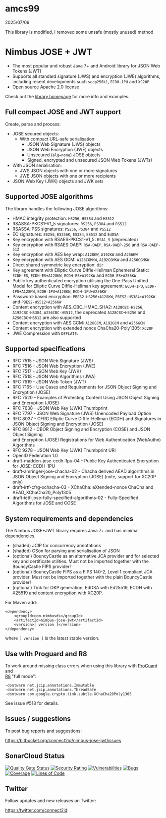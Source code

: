 # amcs99
2025/07/09

This library is modified, I removed some unsafe (mostly unused) method 

# Nimbus JOSE + JWT

* The most popular and robust Java 7+ and Android library for JSON Web Tokens 
  (JWT)
* Supports all standard signature (JWS) and encryption (JWE) algorithms, 
  including recent developments such `secp256k1`, `ECDH-1PU` and `XC20P`
* Open source Apache 2.0 license

Check out the [library homepage](https://connect2id.com/products/nimbus-jose-jwt) 
for more info and examples.


## Full compact JOSE and JWT support

Create, parse and process:

* JOSE secured objects:
  * With compact URL-safe serialisation:
    * JSON Web Signature (JWS) objects
    * JSON Web Encryption (JWE) objects
    * Unsecured (`alg=none`) JOSE objects
    * Signed, encrypted and unsecured JSON Web Tokens (JWTs)
* With JSON serialisation:
    * JWS JSON objects with one or more signatures
    * JWE JSON objects with one or more recipients
* JSON Web Key (JWK) objects and JWK sets


## Supported JOSE algorithms

The library handles the following JOSE algorithms:

* HMAC integrity protection: `HS256`, `HS384` and `HS512`
* RSASSA-PKCS1-V1_5 signatures: `RS256`, `RS384` and `RS512`
* RSASSA-PSS signatures: `PS256`, `PS384` and `PS512`
* EC signatures: `ES256`, `ES256K`, `ES384`, `ES512` and `EdDSA`
* Key encryption with RSAES-PKCS1-V1_5: `RSA1_5` (deprecated)
* Key encryption with RSAES OAEP: `RSA-OAEP`, `RSA-OAEP-256` and `RSA-OAEP-512`
* Key encryption with AES key wrap: `A128KW`, `A192KW` and `A256KW`
* Key encryption with AES GCM: `A128CGMKW`, `A192CGMKW` and `A256CGMKW`
* Direct shared symmetric key encryption: `dir`
* Key agreement with Elliptic Curve Diffie-Hellman Ephemeral Static: `ECDH-ES`,
  `ECDH-ES+A128KW`, `ECDH-ES+A192KW` and `ECDH-ES+A256KW`
* Public key authenticated encryption utilising the One-Pass Unified Model for 
  Elliptic Curve Diffie-Hellman key agreement: `ECDH-1PU`, `ECDH-1PU+A128KW`, 
  `ECDH-1PU+A128KW`, `ECDH-1PU+A256KW`
* Password-based encryption: `PBES2-HS256+A128KW`, `PBES2-HS384+A192KW` and
  `PBES2-HS512+A256KW`
* Content encryption with AES_CBC_HMAC_SHA2: `A128CBC-HS256`, `A192CBC-HS384`,
  `A256CBC-HS512`, the deprecated `A128CBC+HS256` and `A256CBC+HS512` are also
  supported
* Content encryption with AES GCM: `A128GCM`, `A192GCM` and `A256GCM`
* Content encryption with extended nonce ChaCha20-Poly1305: `XC20P`
* JWE Compression with `DEFLATE`.


## Supported specifications

* RFC 7515 - JSON Web Signature (JWS)
* RFC 7516 - JSON Web Encryption (JWE)
* RFC 7517 - JSON Web Key (JWK)
* RFC 7518 - JSON Web Algorithms (JWA)
* RFC 7519 - JSON Web Token (JWT)
* RFC 7165 - Use Cases and Requirements for JSON Object Signing and Encryption
  (JOSE)
* RFC 7520 - Examples of Protecting Content Using JSON Object Signing and
  Encryption (JOSE)
* RFC 7638 - JSON Web Key (JWK) Thumbprint
* RFC 7797 - JSON Web Signature (JWS) Unencoded Payload Option
* RFC 8037 - CFRG Elliptic Curve Diffie-Hellman (ECDH) and Signatures in JSON 
  Object Signing and Encryption (JOSE)
* RFC 8812 - CBOR Object Signing and Encryption (COSE) and JSON Object Signing  
  and Encryption (JOSE) Registrations for Web Authentication (WebAuthn) 
  Algorithms
* RFC 9278 - JSON Web Key (JWK) Thumbprint URI
* OpenID Federation 1.0
* draft-madden-jose-ecdh-1pu-04 - Public Key Authenticated Encryption for JOSE: 
  ECDH-1PU
* draft-amringer-jose-chacha-02 - Chacha derived AEAD algorithms in JSON Object 
  Signing and Encryption (JOSE) (note, support for XC20P only)
* draft-irtf-cfrg-xchacha-03 - XChaCha: eXtended-nonce ChaCha and 
  AEAD_XChaCha20_Poly1305
* draft-ietf-jose-fully-specified-algorithms-02 - Fully-Specified Algorithms 
  for JOSE and COSE


## System requirements and dependencies

The Nimbus JOSE+JWT library requires Java 7+ and has minimal dependencies.

* (shaded) JCIP for concurrency annotations
* (shaded) GSon for parsing and serialisation of JSON
* (optional) BouncyCastle as an alternative JCA provider and for selected key
  and certificate utilities. Must not be imported together with the 
  BouncyCastle FIPS provider!
* (optional) BouncyCastle FIPS as a FIPS 140-2, Level 1 compliant JCA provider.
  Must not be imported together with the plain BouncyCastle provider!
* (optional) Tink for OKP generation, EdDSA with Ed25519, ECDH with X25519 and 
  content encryption with XC20P.

For Maven add:
```
<dependency>
    <groupId>com.nimbusds</groupId>
    <artifactId>nimbus-jose-jwt</artifactId>
    <version>[ version ]</version>
</dependency>
```
where `[ version ]` is the latest stable version.


## Use with Proguard and R8

To work around missing class errors when using this library with 
[ProGuard](https://www.guardsquare.com/manual/configuration/usage) and   
[R8](https://developer.android.com/build/shrink-code) "full mode":

```text
-dontwarn net.jcip.annotations.Immutable
-dontwarn net.jcip.annotations.ThreadSafe
-dontwarn com.google.crypto.tink.subtle.XChaCha20Poly1305
```

See issue #518 for details.


## Issues / suggestions

To post bug reports and suggestions:

<https://bitbucket.org/connect2id/nimbus-jose-jwt/issues>


## SonarCloud Status

[![Quality Gate Status](https://sonarcloud.io/api/project_badges/measure?project=connect2id_nimbus-jose-jwt&metric=alert_status)](https://sonarcloud.io/dashboard?id=connect2id_nimbus-jose-jwt)
[![Security Rating](https://sonarcloud.io/api/project_badges/measure?project=connect2id_nimbus-jose-jwt&metric=security_rating)](https://sonarcloud.io/dashboard?id=connect2id_nimbus-jose-jwt)
[![Vulnerabilities](https://sonarcloud.io/api/project_badges/measure?project=connect2id_nimbus-jose-jwt&metric=vulnerabilities)](https://sonarcloud.io/dashboard?id=connect2id_nimbus-jose-jwt)
[![Bugs](https://sonarcloud.io/api/project_badges/measure?project=connect2id_nimbus-jose-jwt&metric=bugs)](https://sonarcloud.io/dashboard?id=connect2id_nimbus-jose-jwt)
[![Coverage](https://sonarcloud.io/api/project_badges/measure?project=connect2id_nimbus-jose-jwt&metric=coverage)](https://sonarcloud.io/dashboard?id=connect2id_nimbus-jose-jwt)
[![Lines of Code](https://sonarcloud.io/api/project_badges/measure?project=connect2id_nimbus-jose-jwt&metric=ncloc)](https://sonarcloud.io/dashboard?id=connect2id_nimbus-jose-jwt)

## Twitter

Follow updates and new releases on Twitter:

<https://twitter.com/connect2id>

